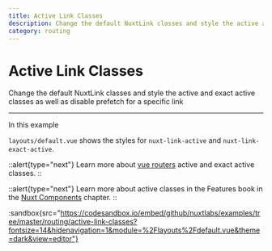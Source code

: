 ```yaml
---
title: Active Link Classes
description: Change the default NuxtLink classes and style the active and exact active classes as well as disable prefetch for a specific link
category: routing
---
```


# Active Link Classes

Change the default NuxtLink classes and style the active and exact active classes as well as disable prefetch for a specific link

---

In this example

`layouts/default.vue` shows the styles for `nuxt-link-active` and `nuxt-link-exact-active`.

::alert{type="next"}
Learn more about [vue routers](https://router.vuejs.org/api/#exact-active-class) active and exact active classes.
::

::alert{type="next"}
Learn more about active classes in the Features book in the [Nuxt Components](/docs/features/nuxt-components#link-classes) chapter.
::

:sandbox{src="https://codesandbox.io/embed/github/nuxtlabs/examples/tree/master/routing/active-link-classes?fontsize=14&hidenavigation=1&module=%2Flayouts%2Fdefault.vue&theme=dark&view=editor"}
